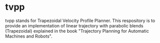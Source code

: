 # tvpp

tvpp stands for Trapezoidal Velocity Profile Planner.
This respository is to provide an implementation of linear trajectory with parabolic blends (Trapezoidal) explained in the book "Trajectory Planning for Automatic Machines and Robots".
